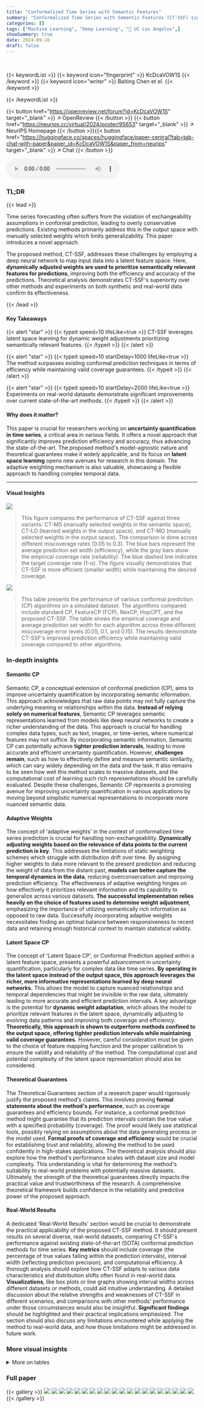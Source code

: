 ```yaml
---
title: "Conformalized Time Series with Semantic Features"
summary: "Conformalized Time Series with Semantic Features (CT-SSF) significantly improves time-series forecasting by dynamically weighting latent semantic features, achieving greater prediction efficiency whil..."
categories: []
tags: ["Machine Learning", "Deep Learning", "🏢 UC Los Angeles",]
showSummary: true
date: 2024-09-26
draft: false
---
```


<br>

{{< keywordList >}}
{{< keyword icon="fingerprint" >}} KcDcaVOW1S {{< /keyword >}}
{{< keyword icon="writer" >}} Baiting Chen et el. {{< /keyword >}}
 
{{< /keywordList >}}

{{< button href="https://openreview.net/forum?id=KcDcaVOW1S" target="_blank" >}}
↗ OpenReview
{{< /button >}}
{{< button href="https://neurips.cc/virtual/2024/poster/95653" target="_blank" >}}
↗ NeurIPS Homepage
{{< /button >}}{{< button href="https://huggingface.co/spaces/huggingface/paper-central?tab=tab-chat-with-paper&paper_id=KcDcaVOW1S&paper_from=neurips" target="_blank" >}}
↗ Chat
{{< /button >}}



<audio controls>
    <source src="https://ai-paper-reviewer.com/KcDcaVOW1S/podcast.wav" type="audio/wav">
    Your browser does not support the audio element.
</audio>


### TL;DR


{{< lead >}}

Time series forecasting often suffers from the violation of exchangeability assumptions in conformal prediction, leading to overly conservative predictions.  Existing methods primarily address this in the output space with manually selected weights which limits generalizability. This paper introduces a novel approach. 



The proposed method, CT-SSF, addresses these challenges by employing a deep neural network to map input data into a latent feature space.  Here, **dynamically adjusted weights are used to prioritize semantically relevant features for predictions**, improving both the efficiency and accuracy of the predictions.  Theoretical analysis demonstrates CT-SSF's superiority over other methods and experiments on both synthetic and real-world data confirm its effectiveness.

{{< /lead >}}


#### Key Takeaways

{{< alert "star" >}}
{{< typeit speed=10 lifeLike=true >}} CT-SSF leverages latent space learning for dynamic weight adjustments prioritizing semantically relevant features. {{< /typeit >}}
{{< /alert >}}

{{< alert "star" >}}
{{< typeit speed=10 startDelay=1000 lifeLike=true >}} The method surpasses existing conformal prediction techniques in terms of efficiency while maintaining valid coverage guarantees. {{< /typeit >}}
{{< /alert >}}

{{< alert "star" >}}
{{< typeit speed=10 startDelay=2000 lifeLike=true >}} Experiments on real-world datasets demonstrate significant improvements over current state-of-the-art methods. {{< /typeit >}}
{{< /alert >}}

#### Why does it matter?
This paper is crucial for researchers working on **uncertainty quantification in time series**, a critical area in various fields.  It offers a novel approach that significantly improves prediction efficiency and accuracy, thus advancing the state-of-the-art.  The proposed method's model-agnostic nature and theoretical guarantees make it widely applicable, and its focus on **latent space learning** opens new avenues for research in this domain.  The adaptive weighting mechanism is also valuable, showcasing a flexible approach to handling complex temporal data.

------
#### Visual Insights



![](https://ai-paper-reviewer.com/KcDcaVOW1S/figures_7_1.jpg)

> This figure compares the performance of CT-SSF against three variants: CT-MS (manually selected weights in the semantic space), CT-LO (learned weights in the output space), and CT-MO (manually selected weights in the output space).  The comparison is done across different miscoverage rates (0.05 to 0.3).  The blue bars represent the average prediction set width (efficiency), while the gray bars show the empirical coverage rate (reliability).  The blue dashed line indicates the target coverage rate (1-α). The figure visually demonstrates that CT-SSF is more efficient (smaller width) while maintaining the desired coverage.





![](https://ai-paper-reviewer.com/KcDcaVOW1S/tables_6_1.jpg)

> This table presents the performance of various conformal prediction (CP) algorithms on a simulated dataset.  The algorithms compared include standard CP, FeatureCP (FCP), NexCP, HopCPT, and the proposed CT-SSF. The table shows the empirical coverage and average prediction set width for each algorithm across three different miscoverage error levels (0.05, 0.1, and 0.15). The results demonstrate CT-SSF's improved prediction efficiency while maintaining valid coverage compared to other algorithms.





### In-depth insights


#### Semantic CP
Semantic CP, a conceptual extension of conformal prediction (CP), aims to improve uncertainty quantification by incorporating semantic information.  This approach acknowledges that raw data points may not fully capture the underlying meaning or relationships within the data. **Instead of relying solely on numerical features**, Semantic CP leverages semantic representations learned from models like deep neural networks to create a richer understanding of the data. This approach is crucial for handling complex data types, such as text, images, or time-series, where numerical features may not suffice. By incorporating semantic information, Semantic CP can potentially achieve **tighter prediction intervals**, leading to more accurate and efficient uncertainty quantification.  However, **challenges remain**, such as how to effectively define and measure semantic similarity, which can vary widely depending on the data and the task. It also remains to be seen how well this method scales to massive datasets, and the computational cost of learning such rich representations should be carefully evaluated.  Despite these challenges, Semantic CP represents a promising avenue for improving uncertainty quantification in various applications by moving beyond simplistic numerical representations to incorporate more nuanced semantic data.

#### Adaptive Weights
The concept of 'adaptive weights' in the context of conformalized time series prediction is crucial for handling non-exchangeability.  **Dynamically adjusting weights based on the relevance of data points to the current prediction is key**.  This addresses the limitations of static weighting schemes which struggle with distribution drift over time. By assigning higher weights to data more relevant to the present prediction and reducing the weight of data from the distant past, **models can better capture the temporal dynamics in the data**, reducing overconservatism and improving prediction efficiency.  The effectiveness of adaptive weighting hinges on how effectively it prioritizes relevant information and its capability to generalize across various datasets.  **The successful implementation relies heavily on the choice of features used to determine weight adjustment**, emphasizing the importance of utilizing semantically rich information as opposed to raw data.   Successfully incorporating adaptive weights necessitates finding an optimal balance between responsiveness to recent data and retaining enough historical context to maintain statistical validity.

#### Latent Space CP
The concept of 'Latent Space CP', or Conformal Prediction applied within a latent feature space, presents a powerful advancement in uncertainty quantification, particularly for complex data like time series.  **By operating in the latent space instead of the output space, this approach leverages the richer, more informative representations learned by deep neural networks.** This allows the model to capture nuanced relationships and temporal dependencies that might be invisible in the raw data, ultimately leading to more accurate and efficient prediction intervals. A key advantage is the potential for **dynamic weight adaptation**, which allows the model to prioritize relevant features in the latent space, dynamically adjusting to evolving data patterns and improving both coverage and efficiency. **Theoretically, this approach is shown to outperform methods confined to the output space, offering tighter prediction intervals while maintaining valid coverage guarantees.** However, careful consideration must be given to the choice of feature mapping function and the proper calibration to ensure the validity and reliability of the method.  The computational cost and potential complexity of the latent space representation should also be considered.

#### Theoretical Guarantees
The Theoretical Guarantees section of a research paper would rigorously justify the proposed method's claims.  This involves proving **formal statements about the method's performance**, such as coverage guarantees and efficiency bounds. For instance, a conformal prediction method might guarantee that its prediction intervals contain the true value with a specified probability (coverage). The proof would likely use statistical tools, possibly relying on assumptions about the data generating process or the model used.  **Formal proofs of coverage and efficiency** would be crucial for establishing trust and reliability, allowing the method to be used confidently in high-stakes applications. The theoretical analysis should also explore how the method's performance scales with dataset size and model complexity. This understanding is vital for determining the method's suitability to real-world problems with potentially massive datasets. Ultimately, the strength of the theoretical guarantees directly impacts the practical value and trustworthiness of the research.  A comprehensive theoretical framework builds confidence in the reliability and predictive power of the proposed approach.

#### Real-World Results
A dedicated 'Real-World Results' section would be crucial to demonstrate the practical applicability of the proposed CT-SSF method.  It should present results on several diverse, real-world datasets, comparing CT-SSF's performance against existing state-of-the-art (SOTA) conformal prediction methods for time series.  **Key metrics** should include coverage (the percentage of true values falling within the prediction intervals), interval width (reflecting prediction precision), and computational efficiency.  A thorough analysis should explore how CT-SSF adapts to various data characteristics and distribution shifts often found in real-world data.  **Visualizations**, like box plots or line graphs showing interval widths across different datasets or methods, could aid intuitive understanding.  A detailed discussion about the relative strengths and weaknesses of CT-SSF in different scenarios, and comparisons with other methods' performance under those circumstances would also be insightful.  **Significant findings** should be highlighted and their practical implications emphasized. The section should also discuss any limitations encountered while applying the method to real-world data, and how those limitations might be addressed in future work.


### More visual insights




<details>
<summary>More on tables
</summary>


![](https://ai-paper-reviewer.com/KcDcaVOW1S/tables_7_1.jpg)
> This table presents the performance of several conformal prediction (CP) methods on four real-world datasets (Electricity, Stock, Weather, and Wind).  The performance is evaluated using two metrics: Empirical Coverage Rate (Cov) and Average Prediction Set Size (Width). The miscoverage level (α) is fixed at 0.1 for all experiments, but results for other α levels are available in Appendix B.  The table allows comparison of CT-SSF against other CP methods like HopCPT, NexCP, FCP, and standard CP.

![](https://ai-paper-reviewer.com/KcDcaVOW1S/tables_8_1.jpg)
> This table presents the results of experiments conducted to evaluate the impact of different choices for the feature extraction function (f) and prediction head (g) in the CT-SSF model.  The table shows the empirical coverage and average width of the prediction intervals for various configurations (2nd to 6th layers used for f), with a miscoverage level α set to 0.1 across different datasets (Electricity, Stock, Weather, and Wind).  The results demonstrate how the choice of f and g affects the performance of the model in terms of both coverage and prediction efficiency.

![](https://ai-paper-reviewer.com/KcDcaVOW1S/tables_15_1.jpg)
> This table presents the performance of several conformal prediction (CP) algorithms on a synthetic time series dataset.  The algorithms include standard CP, FCP, NexCP, HopCPT, and the proposed CT-SSF. Performance is evaluated across three different miscoverage error levels (0.05, 0.1, 0.15). The table shows the coverage and width (average prediction set size) for each algorithm and error rate, allowing for a comparison of efficiency and accuracy.

![](https://ai-paper-reviewer.com/KcDcaVOW1S/tables_16_1.jpg)
> This table presents the performance of various conformal prediction (CP) algorithms on a simulated time series dataset.  The algorithms evaluated include standard CP, FCP, NexCP, HopCPT, and the proposed CT-SSF. Performance is measured across three different miscoverage error levels (0.05, 0.1, and 0.15) using two metrics: coverage and width (average prediction set size). The results demonstrate CT-SSF's superiority in terms of efficiency (smaller width) while maintaining a valid coverage guarantee.

</details>




### Full paper

{{< gallery >}}
<img src="https://ai-paper-reviewer.com/KcDcaVOW1S/1.png" class="grid-w50 md:grid-w33 xl:grid-w25" />
<img src="https://ai-paper-reviewer.com/KcDcaVOW1S/2.png" class="grid-w50 md:grid-w33 xl:grid-w25" />
<img src="https://ai-paper-reviewer.com/KcDcaVOW1S/3.png" class="grid-w50 md:grid-w33 xl:grid-w25" />
<img src="https://ai-paper-reviewer.com/KcDcaVOW1S/4.png" class="grid-w50 md:grid-w33 xl:grid-w25" />
<img src="https://ai-paper-reviewer.com/KcDcaVOW1S/5.png" class="grid-w50 md:grid-w33 xl:grid-w25" />
<img src="https://ai-paper-reviewer.com/KcDcaVOW1S/6.png" class="grid-w50 md:grid-w33 xl:grid-w25" />
<img src="https://ai-paper-reviewer.com/KcDcaVOW1S/7.png" class="grid-w50 md:grid-w33 xl:grid-w25" />
<img src="https://ai-paper-reviewer.com/KcDcaVOW1S/8.png" class="grid-w50 md:grid-w33 xl:grid-w25" />
<img src="https://ai-paper-reviewer.com/KcDcaVOW1S/9.png" class="grid-w50 md:grid-w33 xl:grid-w25" />
<img src="https://ai-paper-reviewer.com/KcDcaVOW1S/10.png" class="grid-w50 md:grid-w33 xl:grid-w25" />
<img src="https://ai-paper-reviewer.com/KcDcaVOW1S/11.png" class="grid-w50 md:grid-w33 xl:grid-w25" />
<img src="https://ai-paper-reviewer.com/KcDcaVOW1S/12.png" class="grid-w50 md:grid-w33 xl:grid-w25" />
<img src="https://ai-paper-reviewer.com/KcDcaVOW1S/13.png" class="grid-w50 md:grid-w33 xl:grid-w25" />
<img src="https://ai-paper-reviewer.com/KcDcaVOW1S/14.png" class="grid-w50 md:grid-w33 xl:grid-w25" />
<img src="https://ai-paper-reviewer.com/KcDcaVOW1S/15.png" class="grid-w50 md:grid-w33 xl:grid-w25" />
<img src="https://ai-paper-reviewer.com/KcDcaVOW1S/16.png" class="grid-w50 md:grid-w33 xl:grid-w25" />
<img src="https://ai-paper-reviewer.com/KcDcaVOW1S/17.png" class="grid-w50 md:grid-w33 xl:grid-w25" />
<img src="https://ai-paper-reviewer.com/KcDcaVOW1S/18.png" class="grid-w50 md:grid-w33 xl:grid-w25" />
<img src="https://ai-paper-reviewer.com/KcDcaVOW1S/19.png" class="grid-w50 md:grid-w33 xl:grid-w25" />
<img src="https://ai-paper-reviewer.com/KcDcaVOW1S/20.png" class="grid-w50 md:grid-w33 xl:grid-w25" />
{{< /gallery >}}
